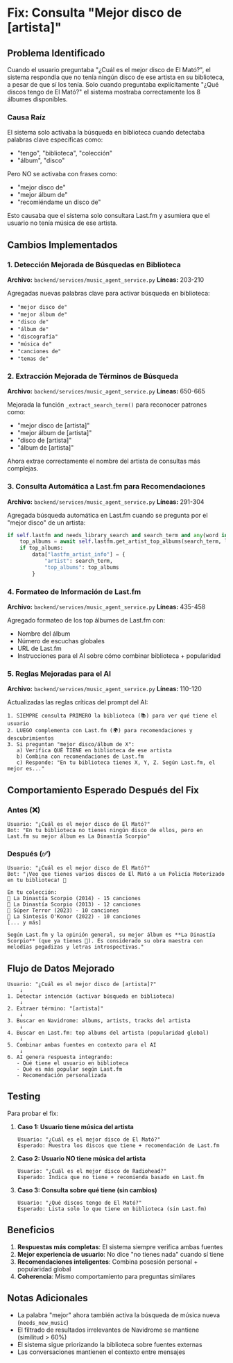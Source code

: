 # Fix: Consulta "Mejor disco de [artista]"

## Problema Identificado

Cuando el usuario preguntaba "¿Cuál es el mejor disco de El Mató?", el sistema respondía que no tenía ningún disco de ese artista en su biblioteca, a pesar de que sí los tenía. Solo cuando preguntaba explícitamente "¿Qué discos tengo de El Mató?" el sistema mostraba correctamente los 8 álbumes disponibles.

### Causa Raíz

El sistema solo activaba la búsqueda en biblioteca cuando detectaba palabras clave específicas como:
- "tengo", "biblioteca", "colección"
- "álbum", "disco"

Pero NO se activaba con frases como:
- "mejor disco de"
- "mejor álbum de"
- "recomiéndame un disco de"

Esto causaba que el sistema solo consultara Last.fm y asumiera que el usuario no tenía música de ese artista.

## Cambios Implementados

### 1. Detección Mejorada de Búsquedas en Biblioteca

**Archivo:** `backend/services/music_agent_service.py`
**Líneas:** 203-210

Agregadas nuevas palabras clave para activar búsqueda en biblioteca:
- `"mejor disco de"`
- `"mejor álbum de"`
- `"disco de"`
- `"álbum de"`
- `"discografía"`
- `"música de"`
- `"canciones de"`
- `"temas de"`

### 2. Extracción Mejorada de Términos de Búsqueda

**Archivo:** `backend/services/music_agent_service.py`
**Líneas:** 650-665

Mejorada la función `_extract_search_term()` para reconocer patrones como:
- "mejor disco de [artista]"
- "mejor álbum de [artista]"
- "disco de [artista]"
- "álbum de [artista]"

Ahora extrae correctamente el nombre del artista de consultas más complejas.

### 3. Consulta Automática a Last.fm para Recomendaciones

**Archivo:** `backend/services/music_agent_service.py`
**Líneas:** 291-304

Agregada búsqueda automática en Last.fm cuando se pregunta por el "mejor disco" de un artista:
```python
if self.lastfm and needs_library_search and search_term and any(word in query_lower for word in ["mejor", "recomend"]):
    top_albums = await self.lastfm.get_artist_top_albums(search_term, limit=10)
    if top_albums:
        data["lastfm_artist_info"] = {
            "artist": search_term,
            "top_albums": top_albums
        }
```

### 4. Formateo de Información de Last.fm

**Archivo:** `backend/services/music_agent_service.py`
**Líneas:** 435-458

Agregado formateo de los top álbumes de Last.fm con:
- Nombre del álbum
- Número de escuchas globales
- URL de Last.fm
- Instrucciones para el AI sobre cómo combinar biblioteca + popularidad

### 5. Reglas Mejoradas para el AI

**Archivo:** `backend/services/music_agent_service.py`
**Líneas:** 110-120

Actualizadas las reglas críticas del prompt del AI:
```
1. SIEMPRE consulta PRIMERO la biblioteca (📚) para ver qué tiene el usuario
2. LUEGO complementa con Last.fm (🌍) para recomendaciones y descubrimientos
3. Si preguntan "mejor disco/álbum de X":
   a) Verifica QUÉ TIENE en biblioteca de ese artista
   b) Combina con recomendaciones de Last.fm
   c) Responde: "En tu biblioteca tienes X, Y, Z. Según Last.fm, el mejor es..."
```

## Comportamiento Esperado Después del Fix

### Antes (❌)
```
Usuario: "¿Cuál es el mejor disco de El Mató?"
Bot: "En tu biblioteca no tienes ningún disco de ellos, pero en Last.fm su mejor álbum es La Dinastía Scorpio"
```

### Después (✅)
```
Usuario: "¿Cuál es el mejor disco de El Mató?"
Bot: "¡Veo que tienes varios discos de El Mató a un Policía Motorizado en tu biblioteca! 📀

En tu colección:
📀 La Dinastía Scorpio (2014) - 15 canciones
📀 La Dinastía Scorpio (2013) - 12 canciones
📀 Súper Terror (2023) - 10 canciones
📀 La Sintesis O'Konor (2022) - 10 canciones
[... y más]

Según Last.fm y la opinión general, su mejor álbum es **La Dinastía Scorpio** (que ya tienes 🎉). Es considerado su obra maestra con melodías pegadizas y letras introspectivas."
```

## Flujo de Datos Mejorado

```
Usuario: "¿Cuál es el mejor disco de [artista]?"
    ↓
1. Detectar intención (activar búsqueda en biblioteca)
    ↓
2. Extraer término: "[artista]"
    ↓
3. Buscar en Navidrome: albums, artists, tracks del artista
    ↓
4. Buscar en Last.fm: top albums del artista (popularidad global)
    ↓
5. Combinar ambas fuentes en contexto para el AI
    ↓
6. AI genera respuesta integrando:
   - Qué tiene el usuario en biblioteca
   - Qué es más popular según Last.fm
   - Recomendación personalizada
```

## Testing

Para probar el fix:

1. **Caso 1: Usuario tiene música del artista**
   ```
   Usuario: "¿Cuál es el mejor disco de El Mató?"
   Esperado: Muestra los discos que tiene + recomendación de Last.fm
   ```

2. **Caso 2: Usuario NO tiene música del artista**
   ```
   Usuario: "¿Cuál es el mejor disco de Radiohead?"
   Esperado: Indica que no tiene + recomienda basado en Last.fm
   ```

3. **Caso 3: Consulta sobre qué tiene (sin cambios)**
   ```
   Usuario: "¿Qué discos tengo de El Mató?"
   Esperado: Lista solo lo que tiene en biblioteca (sin Last.fm)
   ```

## Beneficios

1. **Respuestas más completas**: El sistema siempre verifica ambas fuentes
2. **Mejor experiencia de usuario**: No dice "no tienes nada" cuando sí tiene
3. **Recomendaciones inteligentes**: Combina posesión personal + popularidad global
4. **Coherencia**: Mismo comportamiento para preguntas similares

## Notas Adicionales

- La palabra "mejor" ahora también activa la búsqueda de música nueva (`needs_new_music`)
- El filtrado de resultados irrelevantes de Navidrome se mantiene (similitud > 60%)
- El sistema sigue priorizando la biblioteca sobre fuentes externas
- Las conversaciones mantienen el contexto entre mensajes

